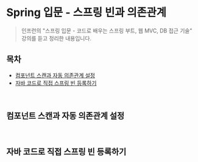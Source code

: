 # Spring 입문 - 스프링 빈과 의존관계

> 인프런의 "스프링 입문 - 코드로 배우는 스프링 부트, 웹 MVC, DB 접근 기술" 강의를 듣고 정리한 내용입니다.

## 목차
- [컴포넌트 스캔과 자동 의존관계 설정](#컴포넌트-스캔과-자동-의존관계-설정)
- [자바 코드로 직접 스프링 빈 등록하기](#자바-코드로-직접-스프링-빈-등록하기)

</br>

## 컴포넌트 스캔과 자동 의존관계 설정

</br>

## 자바 코드로 직접 스프링 빈 등록하기
